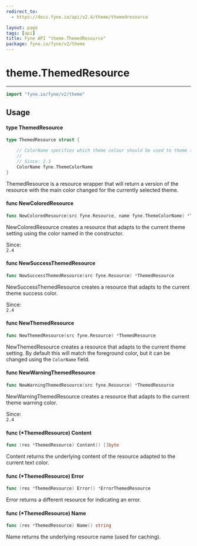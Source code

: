 ```yaml
---
redirect_to:
  - https://docs.fyne.io/api/v2.4/theme/themedresource

layout: page
tags: [api]
title: Fyne API "theme.ThemedResource"
package: fyne.io/fyne/v2/theme
---
```

# theme.ThemedResource
---

```go
import "fyne.io/fyne/v2/theme"
```

## Usage

#### type ThemedResource

```go
type ThemedResource struct {

	// ColorName specifies which theme colour should be used to theme the resource
	//
	// Since: 2.3
	ColorName fyne.ThemeColorName
}
```

ThemedResource is a resource wrapper that will return a version of the resource with the main color changed for the currently selected theme.

#### func  NewColoredResource

```go
func NewColoredResource(src fyne.Resource, name fyne.ThemeColorName) *ThemedResource
```
NewColoredResource creates a resource that adapts to the current theme setting using the color named in the constructor.


<div class="since">Since: <code>
2.4</code></div>

#### func  NewSuccessThemedResource

```go
func NewSuccessThemedResource(src fyne.Resource) *ThemedResource
```
NewSuccessThemedResource creates a resource that adapts to the current theme success color.


<div class="since">Since: <code>
2.4</code></div>

#### func  NewThemedResource

```go
func NewThemedResource(src fyne.Resource) *ThemedResource
```
NewThemedResource creates a resource that adapts to the current theme setting. By default this will match the foreground color, but it can be changed using the `ColorName` field.

#### func  NewWarningThemedResource

```go
func NewWarningThemedResource(src fyne.Resource) *ThemedResource
```
NewWarningThemedResource creates a resource that adapts to the current theme warning color.


<div class="since">Since: <code>
2.4</code></div>

#### func (*ThemedResource) Content

```go
func (res *ThemedResource) Content() []byte
```
Content returns the underlying content of the resource adapted to the current text color.

#### func (*ThemedResource) Error

```go
func (res *ThemedResource) Error() *ErrorThemedResource
```
Error returns a different resource for indicating an error.

#### func (*ThemedResource) Name

```go
func (res *ThemedResource) Name() string
```
Name returns the underlying resource name (used for caching).

